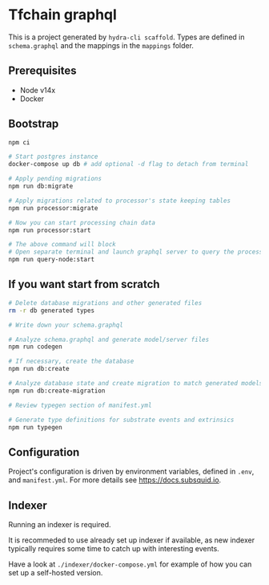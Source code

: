 # Tfchain graphql

This is a project generated by `hydra-cli scaffold`. Types are defined  in  `schema.graphql` and the mappings in the `mappings` folder.

## Prerequisites

* Node v14x
* Docker

## Bootstrap

```sh
npm ci

# Start postgres instance
docker-compose up db # add optional -d flag to detach from terminal

# Apply pending migrations
npm run db:migrate

# Apply migrations related to processor's state keeping tables
npm run processor:migrate

# Now you can start processing chain data
npm run processor:start

# The above command will block
# Open separate terminal and launch graphql server to query the processed data
npm run query-node:start
```

## If you want start from scratch

```sh
# Delete database migrations and other generated files
rm -r db generated types

# Write down your schema.graphql

# Analyze schema.graphql and generate model/server files
npm run codegen

# If necessary, create the database
npm run db:create

# Analyze database state and create migration to match generated models
npm run db:create-migration

# Review typegen section of manifest.yml

# Generate type definitions for substrate events and extrinsics
npm run typegen
```

## Configuration

Project's configuration is driven by environment variables, defined in `.env`,
and `manifest.yml`. For more details see https://docs.subsquid.io.

## Indexer

Running an indexer is required.

It is recommeded to use already set up indexer if available, as new indexer typically
requires some time to catch up with interesting events.

Have a look at `./indexer/docker-compose.yml` for example of how you can set up a self-hosted version.
